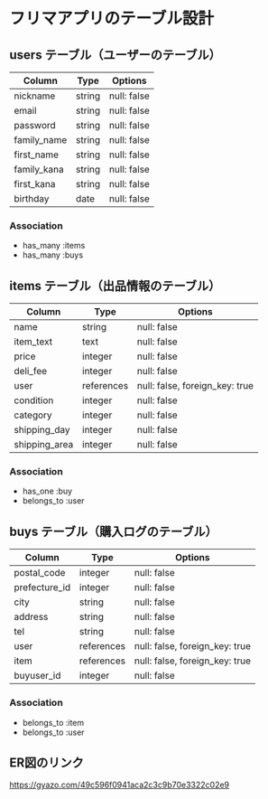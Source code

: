 <!-- # README

This README would normally document whatever steps are necessary to get the
application up and running.

Things you may want to cover:

* Ruby version

* System dependencies

* Configuration

* Database creation

* Database initialization

* How to run the test suite

* Services (job queues, cache servers, search engines, etc.)

* Deployment instructions

* ... -->

# フリマアプリのテーブル設計

## users テーブル（ユーザーのテーブル）

| Column      | Type   | Options     |
| ----------- | ------ | ----------- |
| nickname    | string | null: false |
| email       | string | null: false |
| password    | string | null: false |
| family_name | string | null: false |
| first_name  | string | null: false |
| family_kana | string | null: false |
| first_kana  | string | null: false |
| birthday    | date   | null: false |

### Association

- has_many :items
- has_many :buys

## items テーブル（出品情報のテーブル）

| Column        | Type        | Options                        |
| ------------- | ----------- | ------------------------------ |
| name          | string      | null: false                    |
| item_text     | text        | null: false                    |
| price         | integer     | null: false                    |
| deli_fee      | integer     | null: false                    |
| user          | references  | null: false, foreign_key: true |
| condition     | integer     | null: false                    |
| category      | integer     | null: false                    |
| shipping_day  | integer     | null: false                    |
| shipping_area | integer     | null: false                    |

### Association

- has_one :buy
- belongs_to :user

## buys テーブル（購入ログのテーブル）

| Column        | Type       | Options                        |
| ------------- | ---------- | ------------------------------ |
| postal_code   | integer    | null: false                    |
| prefecture_id | integer    | null: false                    |
| city          | string     | null: false                    |
| address       | string     | null: false                    |
| tel           | string     | null: false                    |
| user          | references | null: false, foreign_key: true |
| item          | references | null: false, foreign_key: true |
| buyuser_id    | integer    | null: false                    |

### Association

- belongs_to :item
- belongs_to :user

## ER図のリンク
https://gyazo.com/49c596f0941aca2c3c9b70e3322c02e9
